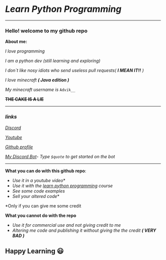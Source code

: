 # *Learn Python Programming*

---

### Hello! welcome to my github repo

**About me:**

*I love programming*

*I am a python dev (still learning and exploring)*

*I don`t like nosy idiots who send useless pull requests( **I MEAN IT!!** )*

*I love minecraft **( Java edition )***

*My minecraft username is* ```Advik__```

**~~THE CAKE IS A LIE~~**

---

### ***links***

*[Discord](https://discord.gg/DsMYhmZ6Qq)*

*[Youtube](https://www.youtube.com/channel/UCbZacC3BV7ryDzQxVKL5U8w?sub_confirmation=1)*

*[Github profile](https://github.com/Advik-B)*

*[My Discord Bot](https://bit.ly/3BlqkeU)*- *Type `$quote` to get started on the bot*

---

**What you can do with this github repo**:

- *Use it in a youtube video**
- *Use it with the [learn python programming](https://www.udemy.com/share/101Wai2@PkdgV11bSVUOd0BAOEhNfj5uYA==/) course*
- *See some code examples*
- *Sell your altered code**
  
*Only if you can give me some credit

**What you cannot do with the repo**

- *Use it for commercial use and not giving credit to me*
- *Altering me code and publishing it without giving the the credit **( VERY BAD )***

## Happy Learning 😃
